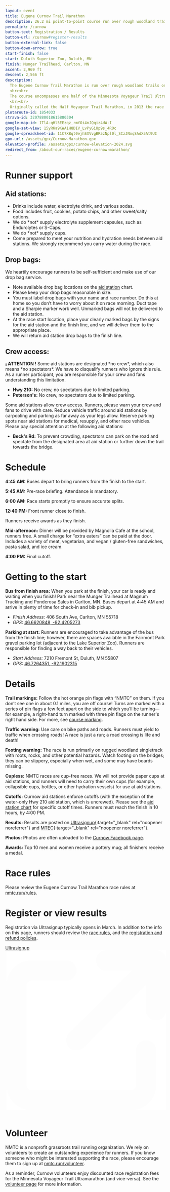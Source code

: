 ```yaml
---
layout: event
title: Eugene Curnow Trail Marathon
description: 26.2 mi point-to-point course run over rough woodland trails.
permalink: /curnow
button-text: Registration / Results
button-url: /curnow#register-results
button-external-link: false
button-down-arrow: true
start-finish: false
start: Duluth Superior Zoo, Duluth, MN
finish: Munger Trailhead, Carlton, MN
ascent: 2,969 ft
descent: 2,566 ft
description:
  The Eugene Curnow Trail Marathon is run over rough woodland trails on a point-to-point course from the Lake Superior Zoo in Duluth, MN, to Carlton, MN.
  <br><br>
  The course encompasses one half of the Minnesota Voyageur Trail Ultramarathon, plus a bit extra to reach 26.2 miles. NMTC introduced the race in 1992 as a thank you to Voyageur volunteers and an introduction to the course for those exploring the 50 miler. The race has become wildly popular in its own right.
  <br><br>
  Originally called the Half Voyageur Trail Marathon, in 2013 the race took the name of its indefatigable founder, the local trail and ultramarathon running legend <a href="/legends">Eugene Curnow</a>. Gene’s energy, enthusiasm, and volunteer spirit played a significant role in the success of the Minnesota Voyageur, the growth of the northern Minnesota running community, and the development of the sport of trail running in general.
plotaroute-id: 1854033
strava-id: 3207880018615880304
google-map-id: 1TlA-qHl5EEzqz_rmYOi4nJQqiz4dA-I
google-sat-view: 15yRKa9KWA1H8DIV_LvPyGiUp9s_4ROc
google-spreadsheet-id: 11C7XBqt0ejhSXVvgBR5zNpl0l_SCzJNnqSAdX5At9UI
gpx-url: /assets/gpx/Curnow-Marathon.gpx
elevation-profile: /assets/gpx/curnow-elevation-2024.svg
redirect_from: /about-our-races/eugene-curnow-marathon/
---
```


# Runner support

## Aid stations:
* Drinks include water, electrolyte drink, and various sodas.
* Food includes fruit, cookies, potato chips, and other sweet/salty options.
* We do \*not\* supply electrolyte supplement capsules, such as Endurolytes or S-Caps.
* We do \*not\* supply cups.
* Come prepared to meet your nutrition and hydration needs between aid stations. We strongly recommend you carry water during the race.

## Drop bags:

We heartily encourage runners to be self-sufficient and make use of our drop bag service.

* Note available drop bag locations on the [aid station](#aid-stations) chart.
* Please keep your drop bags reasonable in size.
* You must label drop bags with your name and race number. Do this at home so you don’t have to worry about it on race morning. Duct tape and a Sharpie marker work well. Unmarked bags will not be delivered to the aid station.
* At the race start location, place your clearly marked bags by the signs for the aid station and the finish line, and we will deliver them to the appropriate place.
* We will return aid station drop bags to the finish line.

## Crew access:

**<span class="nb">¡ ATTENTION !</span>** Some aid stations are designated \*no crew\*, which also means \*no spectators*\. We have to disqualify runners who ignore this rule. As a runner participant, you are responsible for your crew and fans understanding this limitation.

* **Hwy 210:** No crew, no spectators due to limited parking.
* **Peterson's:** No crew, no spectators due to limited parking.

Some aid stations allow crew access. Runners, please warn your crew and fans to drive with care. Reduce vehicle traffic around aid stations by carpooling and parking as far away as your legs allow. Reserve parking spots near aid stations for medical, resupply, and other race vehicles. Please pay special attention at the following aid stations:

* **Beck's Rd:** To prevent crowding, spectators can park on the road and spectate from the designated area at aid station or further down the trail towards the bridge.

# Schedule

**4:45 AM:** Buses depart to bring runners from the finish to the start.

**5:45 AM:** Pre-race briefing. Attendance is mandatory.

**6:00 AM:** Race starts promptly to ensure accurate splits.

**12:40 PM:** Front runner close to finish.

Runners receive awards as they finish.

**Mid-afternoon:** Dinner will be provided by Magnolia Cafe at the school, runners free. A small charge for “extra eaters” can be paid at the door. Includes a variety of meat, vegetarian, and vegan / gluten-free sandwiches, pasta salad, and ice cream.

**4:00 PM:** Final cutoff.

# Getting to the start

**Bus from finish area:** When you park at the finish, your car is ready and waiting when you finish! Park near the Munger Trailhead at Magnum Trucking and Ponderosa Sales in Carlton, MN. Buses depart at 4:45 AM and arrive in plenty of time for check-in and bib pickup.

* *Finish Address:* 406 South Ave, Carlton, MN 55718
* *GPS:* [46.6620848, -92.4205273](https://maps.app.goo.gl/dtaecq7rvTo44A5V6) <img class="arrow-blank" src="/assets/icons/arrow-up-right-from-square.svg" alt="">

**Parking at start:** Runners are encouraged to take advantage of the bus from the finish line; however, there are spaces available in the Fairmont Park gravel parking lot (adjacent to the Lake Superior Zoo). Runners are responsible for finding a way back to their vehicles.
* *Start Address:* 7210 Fremont St, Duluth, MN 55807
* *GPS:* [46.7264351, -92.1902315](https://maps.app.goo.gl/D8NzRvwSxxSKiKqY7) <img class="arrow-blank" src="/assets/icons/arrow-up-right-from-square.svg" alt="">

# Details

**Trail markings:** Follow the hot orange pin flags with “NMTC” on them. If you don’t see one in about 0.1 miles, you are off course! Turns are marked with a series of pin flags a few feet apart on the side to which you’ll be turning—for example, a right-hand turn marked with three pin flags on the runner's right hand side. For more, see [course marking](/course-marking).

**Traffic warning:** Use care on bike paths and roads. Runners must yield to traffic when crossing roads! A race is just a run; a road crossing is life and death!  

**Footing warning:** The race is run primarily on rugged woodland singletrack with roots, rocks, and other potential hazards. Watch footing on the bridges; they can be slippery, especially when wet, and some may have boards missing.

**Cupless:** NMTC races are cup-free races. We will not provide paper cups at aid stations, and runners will need to carry their own cups (for example, collapsible cups, bottles, or other hydration vessels) for use at aid stations.

**Cutoffs:** Curnow aid stations enforce cutoffs (with the exception of the water-only Hwy 210 aid station, which is uncrewed). Please see the [aid station chart](#aid-stations) for specific cutoff times. Runners must reach the finish in 10 hours, by 4:00 PM.

**Results:** Results are posted on [Ultrasignup](https://ultrasignup.com/results_event.aspx?did=101010){:target="_blank" rel="noopener noreferrer"} and [MTEC](https://www.mtecresults.com/race/leaderboard/15693){:target="_blank" rel="noopener noreferrer"}.

**Photos:** Photos are often uploaded to the [Curnow Facebook page](https://www.facebook.com/minnesotavoyageur).

**Awards:** Top 10 men and women receive a pottery mug; all finishers receive a medal.

# Race rules

Please review the Eugene Curnow Trail Marathon race rules at [nmtc.run/rules](/rules).

# Register or view results

Registration via Ultrasignup typically opens in March. In addition to the info on this page, runners should review the [race rules](/rules), and the [registration and refund policies](/registration).

<a id="register-results"></a>
<div class="container" style="display:flex;padding-bottom:1em;">
  <a href="https://ultrasignup.com/register.aspx?did=114069" style="margin: 0 auto;" target="blank">
    <div class="button">
      Ultrasignup <img class="arrow-blank" src="/assets/icons/arrow-up-right-from-square-light.svg" alt="" style="padding-left: 0.25em;">
    </div>
  </a>
</div>

# Volunteer

NMTC is a nonprofit grassroots trail running organization. We rely on volunteers to create an outstanding experience for runners. If you know someone who might be interested supporting the race, please encourage them to sign up at [nmtc.run/volunteer](/volunteer).

As a reminder, Curnow volunteers enjoy discounted race registration fees for the Minnesota Voyageur Trail Ultramarathon (and vice-versa). See the [volunteer page](/volunteer) for more information.
